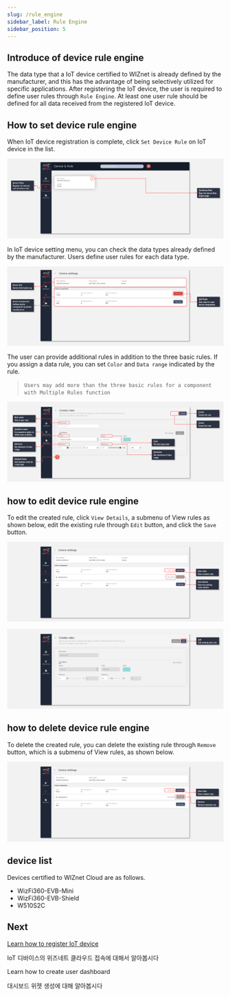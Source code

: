 ```yaml
---
slug: /rule_engine
sidebar_label: Rule Engine
sidebar_position: 5
---
```


## Introduce of device rule engine
The data type that a IoT device certified to WIZnet is already defined by the manufacturer, and this has the advantage of being selectively utilized for specific applications. After registering the IoT device, the user is required to define user rules through ```Rule Engine```. At least one user rule should be defined for all data received from the registered IoT device.

## How to set device rule engine
When IoT device registration is complete, click ```Set Device Rule``` on IoT device in the list.

![](../../static/img/dashboard/rule_engine_1.png)

In IoT device setting menu, you can check the data types already defined by the manufacturer. Users define user rules for each data type.

![](../../static/img/dashboard/rule_engine_2.png)

The user can provide additional rules in addition to the three basic rules. If you assign a data rule, you can set ```Color``` and ```Data range``` indicated by the rule.

> `Users may add more than the three basic rules for a component with Multiple Rules function`


![](../../static/img/dashboard/rule_engine_3.png)


## how to edit device rule engine
To edit the created rule, click ```View Details```, a submenu of View rules as shown below, edit the existing rule through ```Edit``` button, and click the ```Save``` button.

![](../../static/img/dashboard/rule_engine_6.png)

![](../../static/img/dashboard/rule_engine_5.png)

## how to delete device rule engine
To delete the created rule, you can delete the existing rule through ```Remove``` button, which is a submenu of View rules, as shown below.

![](../../static/img/dashboard/rule_engine_4.png)


## device list
Devices certified to WIZnet Cloud are as follows.

- WizFi360-EVB-Mini
- WizFi360-EVB-Shield
- W510S2C

## Next
[Learn how to register IoT device]()

IoT 디바이스의 위즈네트 클라우드 접속에 대해서 알아봅시다

Learn how to create user dashboard

대시보드 위젯 생성에 대해 알아봅시다
